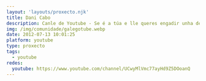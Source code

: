 ```yaml
---
layout: 'layouts/proxecto.njk'
title: Dani Cabo
description: Canle de Youtube - Se é a túa e lle queres engadir unha descripción e etiquetas, ponte en contacto con nós.
img: /img/comunidade/galegotube.webp
date: 2012-07-13 10:01:25
platform: youtube
type: proxecto
tags:
  - youtube
redes:
  youtube: https://www.youtube.com/channel/UCwyMlVmc77ayHd9Z5DOoanQ
---
```


